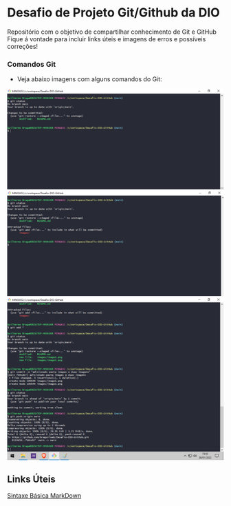 # Desafio de Projeto Git/Github da DIO



Repositório com o objetivo de compartilhar conhecimento de Git e GitHub
Fique á vontade para incluir links úteis e imagens de erros e possíveis correções!

###  Comandos Git

  * Veja abaixo imagens com alguns comandos do Git:

![Imagem de código Git](/images/image1.png "Imagem 1")
![Imagem de código Git](/images/image2.png "Imagem 1")
![Imagem de código Git](/images/image3.png "Imagem 1")



  
  



## Links Úteis 
[Sintaxe Básica MarkDown](https://www.markdownguide.org/basic-syntax/#links)
